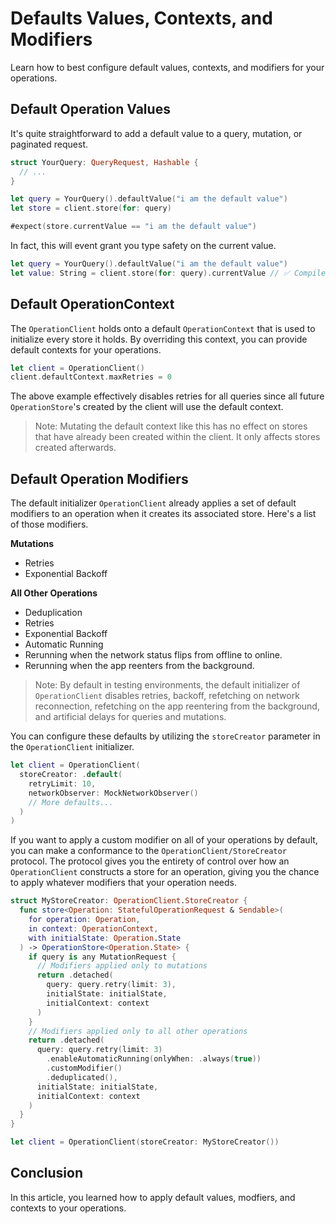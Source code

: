 # Defaults Values, Contexts, and Modifiers

Learn how to best configure default values, contexts, and modifiers for your operations.

## Default Operation Values

It's quite straightforward to add a default value to a query, mutation, or paginated request.

```swift
struct YourQuery: QueryRequest, Hashable {
  // ...
}

let query = YourQuery().defaultValue("i am the default value")
let store = client.store(for: query)

#expect(store.currentValue == "i am the default value")
```

In fact, this will event grant you type safety on the current value.

```swift
let query = YourQuery().defaultValue("i am the default value")
let value: String = client.store(for: query).currentValue // ✅ Compiles
```

## Default OperationContext

The ``OperationClient`` holds onto a default ``OperationContext`` that is used to initialize every store it holds. By overriding this context, you can provide default contexts for your operations.

```swift
let client = OperationClient()
client.defaultContext.maxRetries = 0
```

The above example effectively disables retries for all queries since all future ``OperationStore``'s created by the client will use the default context.

> Note: Mutating the default context like this has no effect on stores that have already been created within the client. It only affects stores created afterwards.

## Default Operation Modifiers

The default initializer `OperationClient` already applies a set of default modifiers to an operation when it creates its associated store. Here's a list of those modifiers.

**Mutations**
- Retries
- Exponential Backoff

**All Other Operations**
- Deduplication
- Retries
- Exponential Backoff
- Automatic Running
- Rerunning when the network status flips from offline to online.
- Rerunning when the app reenters from the background.

> Note: By default in testing environments, the default initializer of `OperationClient` disables retries, backoff, refetching on network reconnection, refetching on the app reentering from the background, and artificial delays for queries and mutations.

You can configure these defaults by utilizing the `storeCreator` parameter in the `OperationClient` initializer.

```swift
let client = OperationClient(
  storeCreator: .default(
    retryLimit: 10,
    networkObserver: MockNetworkObserver()
    // More defaults...
  )
)
```

If you want to apply a custom modifier on all of your operations by default, you can make a conformance to the ``OperationClient/StoreCreator`` protocol. The protocol gives you the entirety of control over how an `OperationClient` constructs a store for an operation, giving you the chance to apply whatever modifiers that your operation needs.

```swift
struct MyStoreCreator: OperationClient.StoreCreator {
  func store<Operation: StatefulOperationRequest & Sendable>(
    for operation: Operation,
    in context: OperationContext,
    with initialState: Operation.State
  ) -> OperationStore<Operation.State> {
    if query is any MutationRequest {
      // Modifiers applied only to mutations
      return .detached(
        query: query.retry(limit: 3),
        initialState: initialState,
        initialContext: context
      )
    }
    // Modifiers applied only to all other operations
    return .detached(
      query: query.retry(limit: 3)
        .enableAutomaticRunning(onlyWhen: .always(true))
        .customModifier()
        .deduplicated(),
      initialState: initialState,
      initialContext: context
    )
  }
}

let client = OperationClient(storeCreator: MyStoreCreator())
```

## Conclusion

In this article, you learned how to apply default values, modfiers, and contexts to your operations.
